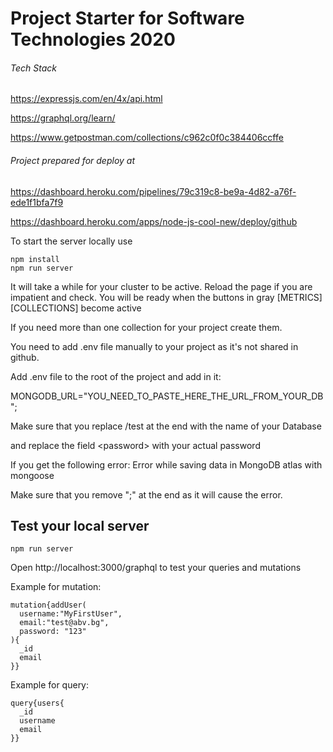 # Project Starter for Software Technologies 2020


###### Tech Stack

https://expressjs.com/en/4x/api.html

https://graphql.org/learn/

https://www.getpostman.com/collections/c962c0f0c384406ccffe

###### Project prepared for deploy at 

https://dashboard.heroku.com/pipelines/79c319c8-be9a-4d82-a76f-ede1f1bfa7f9

https://dashboard.heroku.com/apps/node-js-cool-new/deploy/github

To start the server locally use
```
npm install
npm run server
```


It will take a while for your cluster to be active. Reload the page if you are impatient and check.
You will be ready when the buttons in gray [METRICS] [COLLECTIONS] become active


If you need more than one collection for your project create them.


You need to add .env file manually to your project as it's not shared in github.

Add .env file to the root of the project and add in it:

MONGODB_URL="YOU_NEED_TO_PASTE_HERE_THE_URL_FROM_YOUR_DB";

Make sure that you replace \/test at the end with the name of your Database

and replace the field \<password\> with your actual password

If you get the following error: Error while saving data in MongoDB atlas with mongoose

Make sure that you remove ";" at the end as it will cause the error.

## Test your local server

```
npm run server
```

Open http://localhost:3000/graphql to test your queries and mutations

Example for mutation:

```
mutation{addUser(
  username:"MyFirstUser", 
  email:"test@abv.bg",
  password: "123"
){
  _id
  email
}}
```

Example for query:

```
query{users{
  _id
  username
  email
}}
```


